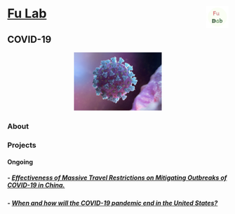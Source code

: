 # [Fu Lab](./index.md) <img src="./images/Logo.png" align = "right" alt="" width="50">

## COVID-19

<p align="center">
<img src="./images/covid-19.jpg" alt="" width="200">
</p>

### About
> 

### Projects

#### Ongoing

##### - [Effectiveness of Massive Travel Restrictions on Mitigating Outbreaks of COVID-19 in China.](./covid-19/china.md)

##### - [When and how will the COVID-19 pandemic end in the United States?](./covid-19/us.md)

